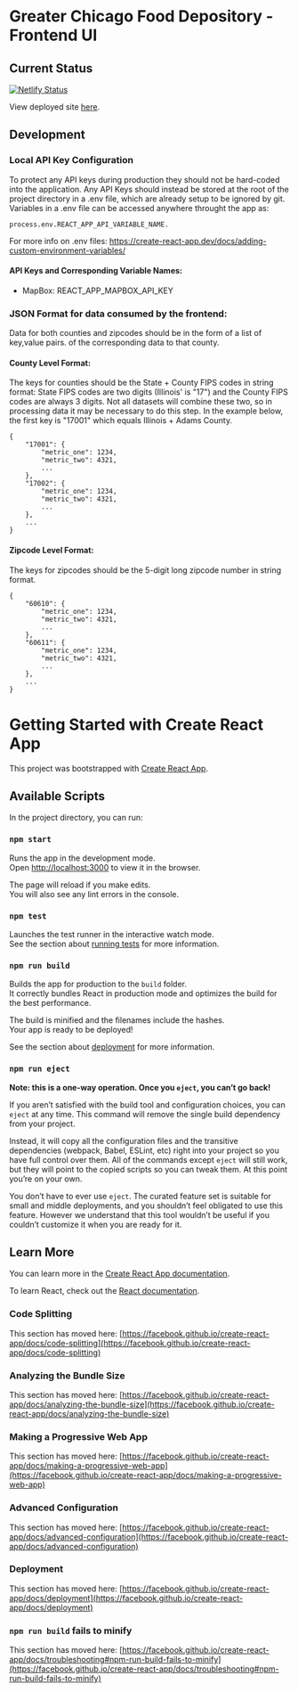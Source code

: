 # Greater Chicago Food Depository - Frontend UI

## Current Status
[![Netlify Status](https://api.netlify.com/api/v1/badges/3a338fa4-8edb-41a6-ac06-4e4295a895ad/deploy-status)](https://app.netlify.com/sites/cfc-mapping/deploys)

View deployed site [here](https://cfc-mapping.netlify.app/).

## Development
### Local API Key Configuration
To protect any API keys during production they should not be hard-coded into the application. 
Any API Keys should instead be stored at the root of the project directory in a .env file, which are already 
setup to be ignored by git. Variables in a .env file can be accessed anywhere throught the app as: 

    process.env.REACT_APP_API_VARIABLE_NAME.

For more info on .env files: https://create-react-app.dev/docs/adding-custom-environment-variables/

#### API Keys and Corresponding Variable Names: 
- MapBox: REACT_APP_MAPBOX_API_KEY

### JSON Format for data consumed by the frontend:
Data for both counties and zipcodes should be in the form of a list of key,value pairs.
of the corresponding data to that county.

#### County Level Format: 
The keys for counties should be the State + County FIPS codes in string format:
State FIPS codes are two digits (Illinois' is "17") and the County FIPS codes are always 3 digits.
Not all datasets will combine these two, so in processing data it may be necessary to do this step.
In the example below, the first key is "17001" which equals Illinois + Adams County.

    {
        "17001": {
            "metric_one": 1234,
            "metric_two": 4321,
            ...
        }, 
        "17002": {
            "metric_one": 1234,
            "metric_two": 4321,
            ...
        }, 
        ...
    }

#### Zipcode Level Format: 
The keys for zipcodes should be the 5-digit long zipcode number in string format.

    {
        "60610": {
            "metric_one": 1234,
            "metric_two": 4321,
            ...
        }, 
        "60611": {
            "metric_one": 1234,
            "metric_two": 4321,
            ...
        }, 
        ...
    }


# Getting Started with Create React App

This project was bootstrapped with [Create React App](https://github.com/facebook/create-react-app).

## Available Scripts

In the project directory, you can run:

### `npm start`

Runs the app in the development mode.\
Open [http://localhost:3000](http://localhost:3000) to view it in the browser.

The page will reload if you make edits.\
You will also see any lint errors in the console.

### `npm test`

Launches the test runner in the interactive watch mode.\
See the section about [running tests](https://facebook.github.io/create-react-app/docs/running-tests) for more information.

### `npm run build`

Builds the app for production to the `build` folder.\
It correctly bundles React in production mode and optimizes the build for the best performance.

The build is minified and the filenames include the hashes.\
Your app is ready to be deployed!

See the section about [deployment](https://facebook.github.io/create-react-app/docs/deployment) for more information.

### `npm run eject`

**Note: this is a one-way operation. Once you `eject`, you can’t go back!**

If you aren’t satisfied with the build tool and configuration choices, you can `eject` at any time. This command will remove the single build dependency from your project.

Instead, it will copy all the configuration files and the transitive dependencies (webpack, Babel, ESLint, etc) right into your project so you have full control over them. All of the commands except `eject` will still work, but they will point to the copied scripts so you can tweak them. At this point you’re on your own.

You don’t have to ever use `eject`. The curated feature set is suitable for small and middle deployments, and you shouldn’t feel obligated to use this feature. However we understand that this tool wouldn’t be useful if you couldn’t customize it when you are ready for it.

## Learn More

You can learn more in the [Create React App documentation](https://facebook.github.io/create-react-app/docs/getting-started).

To learn React, check out the [React documentation](https://reactjs.org/).

### Code Splitting

This section has moved here: [https://facebook.github.io/create-react-app/docs/code-splitting](https://facebook.github.io/create-react-app/docs/code-splitting)

### Analyzing the Bundle Size

This section has moved here: [https://facebook.github.io/create-react-app/docs/analyzing-the-bundle-size](https://facebook.github.io/create-react-app/docs/analyzing-the-bundle-size)

### Making a Progressive Web App

This section has moved here: [https://facebook.github.io/create-react-app/docs/making-a-progressive-web-app](https://facebook.github.io/create-react-app/docs/making-a-progressive-web-app)

### Advanced Configuration

This section has moved here: [https://facebook.github.io/create-react-app/docs/advanced-configuration](https://facebook.github.io/create-react-app/docs/advanced-configuration)

### Deployment

This section has moved here: [https://facebook.github.io/create-react-app/docs/deployment](https://facebook.github.io/create-react-app/docs/deployment)

### `npm run build` fails to minify

This section has moved here: [https://facebook.github.io/create-react-app/docs/troubleshooting#npm-run-build-fails-to-minify](https://facebook.github.io/create-react-app/docs/troubleshooting#npm-run-build-fails-to-minify)
